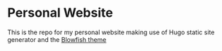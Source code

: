 # Personal Website

This is the repo for my personal website making use of Hugo static site generator and the [Blowfish theme](https://github.com/nunocoracao/blowfish)
